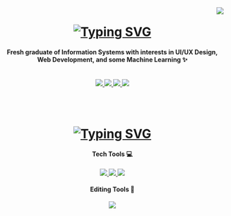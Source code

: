 <img align='right' src="https://visitor-badge.laobi.icu/badge?page_id=rrxzyy.rrxzyy"/>

<h1 align='center'>
<a href="https://git.io/typing-svg">
<img src="https://readme-typing-svg.demolab.com?font=Fira+Code&weight=600&duration=4000&pause=500&center=true&vCenter=true&width=435&lines=Hi+Yall+!+%F0%9F%A4%98%F0%9F%8F%BB%F0%9F%94%A5;Wellcome+!+%F0%9F%98%84" alt="Typing SVG" />
</a>
</h1>

<h4 align='center'>Fresh graduate of Information Systems with interests in UI/UX Design, Web Development, and some Machine Learning ✨</h4>

<br/>

<div align="center">
  <a href="https://www.linkedin.com/in/faqihbahreisy">
    <img src="https://img.shields.io/badge/LinkedIn-0077B5?style=for-the-badge&logo=linkedin&logoColor=white"/>
  </a>
  <a href="mailto:reikun1207@gmail.com">
    <img src="https://img.shields.io/badge/Gmail-D14836?style=for-the-badge&logo=gmail&logoColor=white"/>
  </a>
  <a href="https://faqihbahreisy.vercel.app">
    <img src="https://img.shields.io/badge/Portfolio-255E63?style=for-the-badge&logo=rrxzyy&logoColor=white"/>
  </a>
  <a href="https://instagram.com/faqihbahreisy">
    <img src="https://img.shields.io/badge/Instagram-E4405F?style=for-the-badge&logo=instagram&logoColor=white"/>
  </a>
</div>

<br/><br/>

<h1 align='center'>
<a href="https://git.io/typing-svg">
<img src="https://readme-typing-svg.demolab.com?font=Fira+Code&weight=600&duration=4000&pause=500&center=true&vCenter=true&width=435&lines=framework that I used and learnt." alt="Typing SVG" />
</a>
</h1>

<div align="center">
  <h4>Tech Tools 💻</h4>
  <a href="https://skillicons.dev/">
    <img src="https://skillicons.dev/icons?i=html,css,js,tailwind,react" />
    <img src="https://skillicons.dev/icons?i=vue,php,laravel,mysql,postgres" />
    <img src="https://skillicons.dev/icons?i=python,tensorflow,java,mongodb,express" />
  </a>
  <br/>
  <h4>Editing Tools 📸</h4>
  <a href="https://skillicons.dev/">
    <img src="https://skillicons.dev/icons?i=figma,ps,ai,pr,ae" />
  </a>
</div>

